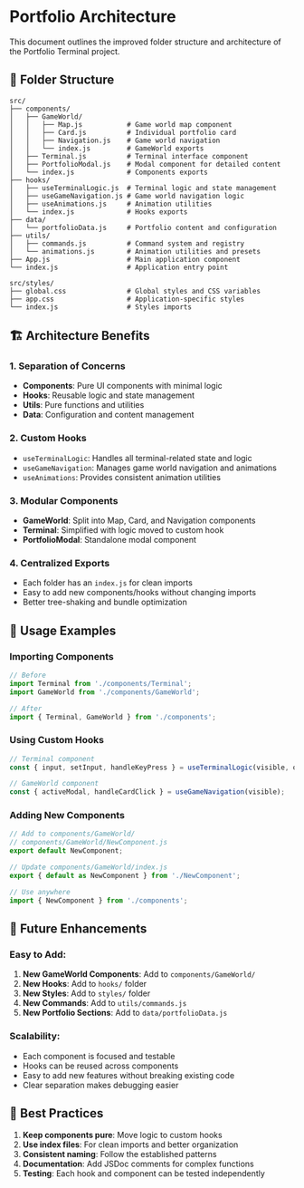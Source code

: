 # Portfolio Architecture

This document outlines the improved folder structure and architecture of the Portfolio Terminal project.

## 📁 Folder Structure

```
src/
├── components/
│   ├── GameWorld/
│   │   ├── Map.js           # Game world map component
│   │   ├── Card.js          # Individual portfolio card
│   │   ├── Navigation.js    # Game world navigation
│   │   └── index.js         # GameWorld exports
│   ├── Terminal.js          # Terminal interface component
│   ├── PortfolioModal.js    # Modal component for detailed content
│   └── index.js             # Components exports
├── hooks/
│   ├── useTerminalLogic.js  # Terminal logic and state management
│   ├── useGameNavigation.js # Game world navigation logic
│   ├── useAnimations.js     # Animation utilities
│   └── index.js             # Hooks exports
├── data/
│   └── portfolioData.js     # Portfolio content and configuration
├── utils/
│   ├── commands.js          # Command system and registry
│   └── animations.js        # Animation utilities and presets
├── App.js                   # Main application component
└── index.js                 # Application entry point

src/styles/
├── global.css               # Global styles and CSS variables
├── app.css                  # Application-specific styles
└── index.js                 # Styles imports
```

## 🏗️ Architecture Benefits

### 1. **Separation of Concerns**
- **Components**: Pure UI components with minimal logic
- **Hooks**: Reusable logic and state management
- **Utils**: Pure functions and utilities
- **Data**: Configuration and content management

### 2. **Custom Hooks**
- `useTerminalLogic`: Handles all terminal-related state and logic
- `useGameNavigation`: Manages game world navigation and animations
- `useAnimations`: Provides consistent animation utilities

### 3. **Modular Components**
- **GameWorld**: Split into Map, Card, and Navigation components
- **Terminal**: Simplified with logic moved to custom hook
- **PortfolioModal**: Standalone modal component

### 4. **Centralized Exports**
- Each folder has an `index.js` for clean imports
- Easy to add new components/hooks without changing imports
- Better tree-shaking and bundle optimization

## 🔧 Usage Examples

### Importing Components
```javascript
// Before
import Terminal from './components/Terminal';
import GameWorld from './components/GameWorld';

// After
import { Terminal, GameWorld } from './components';
```

### Using Custom Hooks
```javascript
// Terminal component
const { input, setInput, handleKeyPress } = useTerminalLogic(visible, onModeChange, onCommand);

// GameWorld component
const { activeModal, handleCardClick } = useGameNavigation(visible);
```

### Adding New Components
```javascript
// Add to components/GameWorld/
// components/GameWorld/NewComponent.js
export default NewComponent;

// Update components/GameWorld/index.js
export { default as NewComponent } from './NewComponent';

// Use anywhere
import { NewComponent } from './components';
```

## 🚀 Future Enhancements

### Easy to Add:
1. **New GameWorld Components**: Add to `components/GameWorld/`
2. **New Hooks**: Add to `hooks/` folder
3. **New Styles**: Add to `styles/` folder
4. **New Commands**: Add to `utils/commands.js`
5. **New Portfolio Sections**: Add to `data/portfolioData.js`

### Scalability:
- Each component is focused and testable
- Hooks can be reused across components
- Easy to add new features without breaking existing code
- Clear separation makes debugging easier

## 📝 Best Practices

1. **Keep components pure**: Move logic to custom hooks
2. **Use index files**: For clean imports and better organization
3. **Consistent naming**: Follow the established patterns
4. **Documentation**: Add JSDoc comments for complex functions
5. **Testing**: Each hook and component can be tested independently
